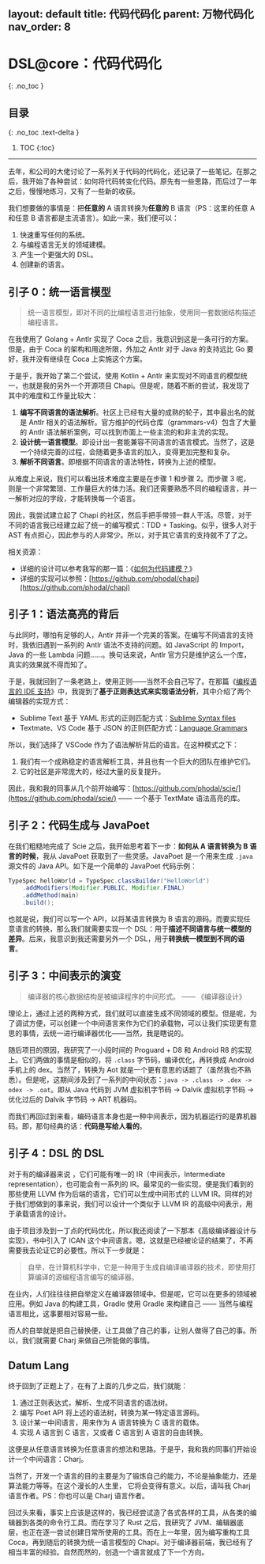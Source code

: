 
layout: default
title: 代码代码化
parent: 万物代码化
nav_order: 8
---

# DSL@core：代码代码化
{: .no_toc }

## 目录
{: .no_toc .text-delta }

1. TOC
{:toc}

---

去年，和公司的大佬讨论了一系列关于代码的代码化，还记录了一些笔记。在那之后，我开始了各种尝试：如何将代码转变化代码。原先有一些思路，而后过了一年之后，慢慢地练习，又有了一些新的收获。

我们想要做的事情是：把**任意的** A 语言转换为**任意的** B 语言（PS：这里的任意 A 和任意 B 语言都是主流语言）。如此一来，我们便可以：

1. 快速重写任何的系统。
2. 与编程语言无关的领域建模。
3. 产生一个更强大的 DSL。
4. 创建新的语言。

## 引子 0：统一语言模型

> 统一语言模型，即对不同的比编程语言进行抽象，使用同一套数据结构描述编程语言。

在我使用了 Golang + Antlr 实现了 Coca 之后，我意识到这是一条可行的方案。但是，由于 Coca 的架构和用途所限，外加之 Antlr 对于 Java 的支持远比 Go 要好，我并没有继续在 Coca 上实施这个方案。

于是乎，我开始了第二个尝试，使用 Kotlin + Antlr 来实现对不同语言的模型统一，也就是我的另外一个开源项目 Chapi。但是呢，随着不断的尝试，我发现了其中的难度和工作量比较大：

1. **编写不同语言的语法解析**。社区上已经有大量的成熟的轮子，其中最出名的就是 Antlr 相关的语法解析。官方维护的代码仓库（grammars-v4）包含了大量的 Antlr 语法解析案例，可以找到市面上一些主流的和非主流的实现。
2. **设计统一语言模型**。即设计出一套能兼容不同语言的语言模式。当然了，这是一个持续完善的过程，会随着更多语言的加入，变得更加完整和复杂。
3. **解析不同语言**。即根据不同语言的语法特性，转换为上述的模型。

从难度上来说，我们可以看出技术难度主要是在步骤 1 和步骤 2。而步骤 3 呢，则是一个非常繁琐、工作量巨大的体力活。我们还需要熟悉不同的编程语言，并一一解析对应的字段，才能转换每一个语言。

因此，我尝试建立起了 Chapi 的社区，然后手把手带领一群人干活。尽管，对于不同的语言我已经建立起了统一的编写模式：TDD + Tasking。似乎，很多人对于 AST 有点担心，因此参与的人非常少。所以，对于其它语言的支持就不了了之。

相关资源：

 - 详细的设计可以参考我写的那一篇：《[如何为代码建模？](https://www.phodal.com/blog/modeling-for-code/)》
 - 详细的实现可以参照：[https://github.com/phodal/chapi](https://github.com/phodal/chapi)

## 引子 1：语法高亮的背后

与此同时，哪怕有足够的人，Antlr 并非一个完美的答案。在编写不同语言的支持时，我依旧遇到一系列的 Antlr 语法不支持的问题。如 JavaScript 的 Import，Java 的一些 Lambda 问题……。换句话来说，Antlr 官方只是维护这么一个库，真实的效果就不得而知了。

于是，我就回到了一条老路上，使用正则——当然不会自己写了。在那篇《[编程语言的 IDE 支持](https://www.phodal.com/blog/language-in-ide/)》中，我提到了**基于正则表达式来实现语法分析**，其中介绍了两个编辑器的实现方式：

 - Sublime Text 基于 YAML 形式的正则匹配方式：[Sublime Syntax files](http://www.sublimetext.com/docs/3/syntax.html#include-syntax)
 - Textmate、VS Code 基于 JSON 的正则匹配方式：[Language Grammars](https://macromates.com/manual/en/language_grammars)

所以，我们选择了 VSCode 作为了语法解析背后的语言。在这种模式之下：

1. 我们有一个成熟稳定的语言解析工具，并且也有一个巨大的团队在维护它们。
2. 它的社区是非常庞大的，经过大量的反复提升。

因此，我和我的同事从几个前开始编写：[https://github.com/phodal/scie/](https://github.com/phodal/scie/) —— 一个基于 TextMate  语法高亮的库。

## 引子 2：代码生成与 JavaPoet

在我们粗糙地完成了 Scie 之后，我开始思考着下一步：**如何从 A 语言转换为 B 语言的时候**，我从 JavaPoet 获取到了一些灵感。JavaPoet 是一个用来生成 `.java` 源文件的 Java API。如下是一个简单的 JavaPoet 代码示例：

```java
TypeSpec helloWorld = TypeSpec.classBuilder("HelloWorld")
    .addModifiers(Modifier.PUBLIC, Modifier.FINAL)
    .addMethod(main)
    .build();
```

也就是说，我们可以写一个 API，以将某语言转换为 B 语言的源码。而要实现任意语言的转换，那么我们就需要实现一个 DSL：用于**描述不同语言与统一模型的差异**。后来，我意识到我还需要另外一个 DSL，用于**转换统一模型到不同的语言**。

## 引子 3：中间表示的演变

> 编译器的核心数据结构是被编译程序的中间形式。 —— 《编译器设计》

理论上，通过上述的两种方式，我们就可以直接生成不同领域的模型。但是呢，为了调试方便，可以创建一个中间语言来作为它们的承载物，可以让我们实现更有意思的事情，去统一进行编译器优化——当然，我是瞎说的。

随后项目的原因，我研究了一小段时间的 Proguard + D8 和 Android R8 的实现上。它们两做的事情是相似的，将 `.class` 字节码，编译优化，再转换成 Android 手机上的 dex。当然了，转换为 Aot 就是一个更有意思的话题了（虽然我也不熟悉）。但是呢，这期间涉及到了一系列的中间状态：`java -> .class -> .dex -> odex -> .oat`。即从 Java 代码到 JVM 虚拟机字节码 -> Dalvik 虚拟机字节码 -> 优化过后的 Dalvik 字节码 -> ART 机器码。

而我们再回过到来看，编码语言本身也是一种中间表示，因为机器运行的是靠机器码。即，那句经典的话：**代码是写给人看的**。

## 引子 4：DSL 的 DSL

对于有的编译器来说 ，它们可能有唯一的 IR（中间表示，Intermediate representation），也可能会有一系列的 IR。最常见的一些实现，便是我们看到的那些使用 LLVM 作为后端的语言，它们可以生成中间形式的 LLVM IR。同样的对于我们想做到的事来说，我们可以设计一个类似于 LLVM IR 的高级中间表示，用于承载语言的设计。

由于项目涉及到一丁点的代码优化，所以我还阅读了一下那本《高级编译器设计与实现》，书中引入了 ICAN 这个中间语言。嗯，这就是已经被论证的结果了，不再需要我去论证它的必要性。所以下一步就是：

> 自举，在计算机科学中，它是一种用于生成自编译编译器的技术，即使用打算编译的源编程语言编写的编译器。

在业内，人们往往往把自举定义在编译器领域中。但是呢，它可以在更多的领域被应用。例如 Java 的构建工具，Gradle 使用 Gradle 来构建自己 —— 当然与编程语言相比，这事要相对容易一些。

而人的自举就是把自己替换便，让工具做了自己的事，让别人做得了自己的事。所以，我们就需要 Charj 来做自己所能做的事情。

## Datum Lang

终于回到了正题上了，在有了上面的几步之后，我们就能：

1. 通过正则表达式，解析、生成不同语言的语法树。
2. 编写 Poet API 将上述的语法树，转换为某一特定语言源码。
3. 设计某一中间语言，用来作为 A 语言转换为 C 语言的载体。
4. 实现 A 语言到 C 语言，又或者 C 语言到 A 语言的自由转换。

这便是从任意语言转换为任意语言的想法和思路。于是乎，我和我的同事们开始设计一个中间语言：Charj。

当然了，开发一个语言的目的主要是为了锻炼自己的能力，不论是抽象能力，还是算法能力等等。在这个漫长的人生里， 它将会变得有意义。以后，请叫我 Charj 语言作者。PS：你也可以是 Charj 语言作者。

回过头来看，事实上应该是这样的，我已经尝试造了各式各样的工具，从各类的编辑器到各类的命令行工具。而在学习了 Rust 之后，我研究了 JVM、编辑器底层，也正在逐一尝试创建日常所使用的工具。而在上一年里，因为编写重构工具 Coca，再到随后的转换为统一语言模型的 Chapi。对于编译器前端，我已经有了相当丰富的经验。自然而然的，创造一个语言就成了下一个方向。
